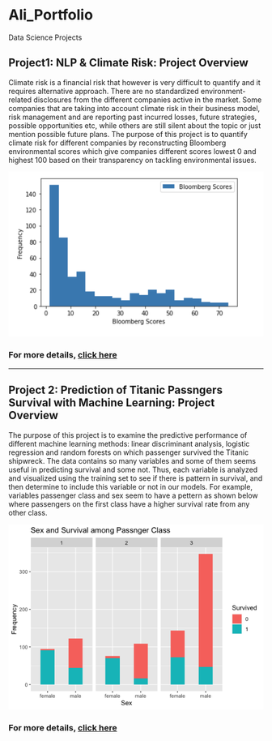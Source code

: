 # Ali_Portfolio
Data Science Projects 

## Project1: NLP & Climate Risk: Project Overview
Climate risk is a financial risk that however is very difficult to quantify and it requires alternative approach. There are no standardized environment-related
disclosures from the different companies active in the market. Some companies that are taking into account climate risk in their business model, risk management and are reporting past incurred losses, future strategies, possible opportunities etc, while others are still silent about the topic or just mention possible future plans. The purpose of this project is to quantify climate risk for different companies by reconstructing Bloomberg environmental scores which give companies different scores lowest 0 and highest 100 based on their transparency on tackling environmental issues.

![Bloomberg Environmental Scores](Images/BB_distribution.png)


### For more details, [click here](https://github.com/AliAljabri/NLP-EIP-Project-in-Python)

----------------------------
## Project 2: Prediction of Titanic Passngers Survival with Machine Learning: Project Overview 
The purpose of this project is to examine the predictive performance of different machine learning methods: linear discriminant analysis, logistic regression and random forests on which passenger survived the Titanic shipwreck.
The data contains so many variables and some of them seems useful in predicting survival and some not. Thus, each variable is analyzed and visualized using the training set to see if there is pattern in survival, and then determine to include this variable or not in our models. For example, variables passenger class and sex seem to have a pettern as shown below where passengers on the first class have a higher survival rate from any other class.

![](Images/Rplot01.png)


### For more details, [click here](https://github.com/AliAljabri/Machine-Learning-Project-in-R)

